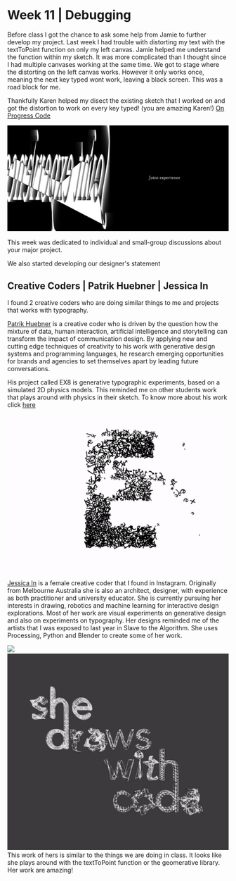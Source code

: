 # Week 11 | Debugging

Before class I got the chance to ask some help from Jamie to further develop my project. Last week I had trouble with distorting my text with the textToPoint function on only my left canvas. Jamie helped me understand the function within my sketch. It was more complicated than I thought since I had multiple canvases working at the same time. We got to stage where the distorting on the left canvas works. However it only works once, meaning the next key typed wont work, leaving a black screen. This was a road block for me.

Thankfully Karen helped my disect the existing sketch that I worked on and got the distortion to work on every key typed! (you are amazing Karen!)
[On Progress Code](https://natnathania.github.io/Codewords-2020/Processing/Week_11onProg_majorproject/)

<img src = "w11progress.jpeg">

This week was dedicated to individual and small-group discussions about your major project. 

We also started developing our designer's statement


## Creative Coders | Patrik Huebner | Jessica In  
I found 2 creative coders who are doing similar things to me and projects that works with typography.

[Patrik Huebner](https://www.patrik-huebner.com/portfolio/) is a creative coder who is driven by the question how the mixture of data, human interaction, artificial intelligence and storytelling can transform the impact of communication design. By applying new and cutting edge techniques of creativity to his work with generative design systems and programming languages, he research emerging opportunities for brands and agencies to set themselves apart by leading future conversations.

His project called EX8 is generative typographic experiments, based on a simulated 2D physics models. This reminded me on other students work that plays around with physics in their sketch. To know more about his work click [here](https://www.patrik-huebner.com/portfolio-item/ex8/) 

<img src = "patrik.gif">

[Jessica In](https://www.jessicain.net/) is a female creative coder that I found in Instagram. Originally from Melbourne Australia she is also an architect, designer, with experience as both practitioner and university educator. She is currently pursuing her interests in drawing, robotics and machine learning for interactive design explorations. Most of her work are visual experiments on generative design and also on experiments on typography. Her designs reminded me of the artists that I was exposed to last year in Slave to the Algorithm. She uses Processing, Python and Blender to create some of her work.

<img src = "jess2.gif">

<img src = "jessica.gif">
This work of hers is similar to the things we are doing in class. It looks like she plays around with the textToPoint function or the geomerative library. Her work are amazing!
